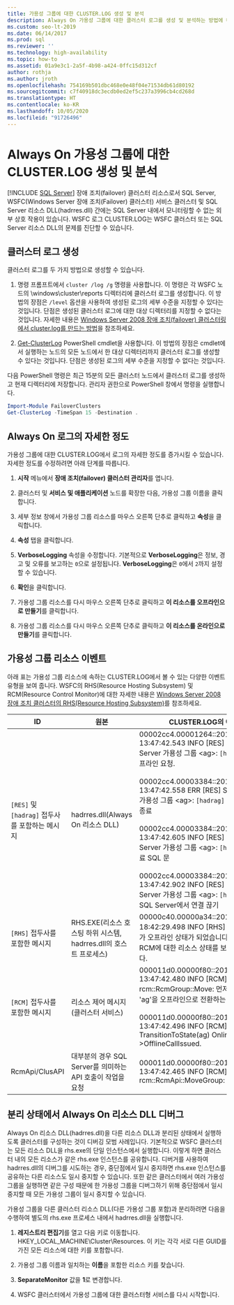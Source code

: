 ```yaml
---
title: 가용성 그룹에 대한 CLUSTER.LOG 생성 및 분석
description: Always On 가용성 그룹에 대한 클러스터 로그를 생성 및 분석하는 방법에 대한 자세한 내용을 알아봅니다.
ms.custom: seo-lt-2019
ms.date: 06/14/2017
ms.prod: sql
ms.reviewer: ''
ms.technology: high-availability
ms.topic: how-to
ms.assetid: 01a9e3c1-2a5f-4b98-a424-0ffc15d312cf
author: rothja
ms.author: jroth
ms.openlocfilehash: 754169b501dbc468e0e48f04e71534db61d80192
ms.sourcegitcommit: c7f40918dc3ecdb0ed2ef5c237a3996cb4cd268d
ms.translationtype: HT
ms.contentlocale: ko-KR
ms.lasthandoff: 10/05/2020
ms.locfileid: "91726496"
---
```

# <a name="generate-and-analyze-the-clusterlog-for-an-always-on-availability-group"></a>Always On 가용성 그룹에 대한 CLUSTER.LOG 생성 및 분석
[!INCLUDE [SQL Server](../../../includes/applies-to-version/sqlserver.md)]
  장애 조치(failover) 클러스터 리소스로서 SQL Server, WSFC(Windows Server 장애 조치(Failover) 클러스터) 서비스 클러스터 및 SQL Server 리소스 DLL(hadrres.dll) 간에는 SQL Server 내에서 모니터링할 수 없는 외부 상호 작용이 있습니다. WSFC 로그 CLUSTER.LOG는 WSFC 클러스터 또는 SQL Server 리소스 DLL의 문제를 진단할 수 있습니다. 
  
## <a name="generate-cluster-log"></a>클러스터 로그 생성  
 클러스터 로그를 두 가지 방법으로 생성할 수 있습니다.  
  
1.  명령 프롬프트에서 `cluster /log /g` 명령을 사용합니다. 이 명령은 각 WSFC 노드의 \windows\cluster\reports 디렉터리에 클러스터 로그를 생성합니다. 이 방법의 장점은 `/level` 옵션을 사용하여 생성된 로그의 세부 수준을 지정할 수 있다는 것입니다. 단점은 생성된 클러스터 로그에 대한 대상 디렉터리를 지정할 수 없다는 것입니다. 자세한 내용은 [Windows Server 2008 장애 조치(failover) 클러스터링에서 cluster.log를 만드는 방법](https://techcommunity.microsoft.com/t5/failover-clustering/how-to-create-the-cluster-log-in-windows-server-2008-failover/ba-p/371283)을 참조하세요.  
  
2.  [Get-ClusterLog](/previous-versions/windows/it-pro/windows-server-2008-R2-and-2008/ee461045(v=technet.10)) PowerShell cmdlet을 사용합니다. 이 방법의 장점은 cmdlet에서 실행하는 노드의 모든 노드에서 한 대상 디렉터리까지 클러스터 로그를 생성할 수 있다는 것입니다. 단점은 생성된 로그의 세부 수준을 지정할 수 없다는 것입니다.  
  
 다음 PowerShell 명령은 최근 15분의 모든 클러스터 노드에서 클러스터 로그를 생성하고 현재 디렉터리에 저장합니다. 관리자 권한으로 PowerShell 창에서 명령을 실행합니다.  
  
```powershell  
Import-Module FailoverClusters   
Get-ClusterLog -TimeSpan 15 -Destination .  
```  
  
## <a name="always-on-log-verbosity"></a>Always On 로그의 자세한 정도  
 가용성 그룹에 대한 CLUSTER.LOG에서 로그의 자세한 정도를 증가시킬 수 있습니다. 자세한 정도를 수정하려면 아래 단계를 따릅니다.  
  
1.  **시작** 메뉴에서 **장애 조치(failover) 클러스터 관리자**를 엽니다.  
  
2.  클러스터 및 **서비스 및 애플리케이션** 노드를 확장한 다음, 가용성 그룹 이름을 클릭합니다.  
  
3.  세부 정보 창에서 가용성 그룹 리소스를 마우스 오른쪽 단추로 클릭하고 **속성**을 클릭합니다.  
  
4.  **속성** 탭을 클릭합니다.  
  
5.  **VerboseLogging** 속성을 수정합니다. 기본적으로 **VerboseLogging**은 정보, 경고 및 오류를 보고하는 `0`으로 설정됩니다. **VerboseLogging**은 `0`에서 `2`까지 설정할 수 있습니다.  
  
6.  **확인**을 클릭합니다.  
  
7.  가용성 그룹 리소스를 다시 마우스 오른쪽 단추로 클릭하고 **이 리소스를 오프라인으로 만들기**를 클릭합니다.  
  
8.  가용성 그룹 리소스를 다시 마우스 오른쪽 단추로 클릭하고 **이 리소스를 온라인으로 만들기**를 클릭합니다.  
  
## <a name="availability-group-resource-events"></a>가용성 그룹 리소스 이벤트  
 아래 표는 가용성 그룹 리소스에 속하는 CLUSTER.LOG에서 볼 수 있는 다양한 이벤트 유형을 보여 줍니다. WSFC의 RHS(Resource Hosting Subsystem) 및 RCM(Resource Control Monitor)에 대한 자세한 내용은 [Windows Server 2008 장애 조치 클러스터의 RHS(Resource Hosting Subsystem)](/archive/blogs/askcore/resource-hosting-subsystem-rhs-in-windows-server-2008-failover-clusters)를 참조하세요.  
  
|ID|원본|CLUSTER.LOG의 예|  
|----------------|------------|------------------------------|  
|`[RES]` 및 `[hadrag]` 접두사를 포함하는 메시지|hadrres.dll(Always On 리소스 DLL)|00002cc4.00001264::2011/08/05-13:47:42.543 INFO  [RES] SQL Server 가용성 그룹 \<ag>: `[hadrag]` 오프라인 요청.<br /><br /> 00002cc4.00003384::2011/08/05-13:47:42.558 ERR   [RES] SQL Server 가용성 그룹 \<ag>: `[hadrag]` 임대 스레드 종료<br /><br /> 00002cc4.00003384::2011/08/05-13:47:42.605 INFO  [RES] SQL Server 가용성 그룹 \<ag>: `[hadrag]` 무료 SQL 문<br /><br /> 00002cc4.00003384::2011/08/05-13:47:42.902 INFO  [RES] SQL Server 가용성 그룹 \<ag>: `[hadrag]` SQL Server에서 연결 끊기|  
|`[RHS]` 접두사를 포함한 메시지|RHS.EXE(리소스 호스팅 하위 시스템, hadrres.dll의 호스트 프로세스)|00000c40.00000a34::2011/08/10-18:42:29.498 INFO  [RHS] 리소스 ag가 오프라인 상태가 되었습니다. RHS는 RCM에 대한 리소스 상태를 보고할 것입니다.|  
|`[RCM]` 접두사를 포함한 메시지|리소스 제어 메시지(클러스터 서비스)|000011d0.00000f80::2011/08/05-13:47:42.480 INFO  [RCM] rcm::RcmGroup::Move: 먼저 그룹 'ag'을 오프라인으로 전환하는 중...<br /><br /> 000011d0.00000f80::2011/08/05-13:47:42.496 INFO  [RCM] TransitionToState(ag) Online-->OfflineCallIssued.|  
|RcmApi/ClusAPI|대부분의 경우 SQL Server를 의미하는 API 호출이 작업을 요청|000011d0.00000f80::2011/08/05-13:47:42.465 INFO  [RCM] rcm::RcmApi::MoveGroup: (ag, 2)|  
  
## <a name="debug-always-on-resource-dll-in-isolation"></a>분리 상태에서 Always On 리소스 DLL 디버그  
 Always On 리소스 DLL(hadrres.dll)을 다른 리소스 DLL과 분리된 상태에서 실행하도록 클러스터를 구성하는 것이 디버깅 모범 사례입니다. 기본적으로 WSFC 클러스터는 모든 리소스 DLL을 rhs.exe의 단일 인스턴스에서 실행합니다. 이렇게 하면 클러스터 내의 모든 리소스가 같은 rhs.exe 인스턴스를 공유합니다. 디버거를 사용하여 hadrres.dll의 디버그를 시도하는 경우, 중단점에서 일시 중지하면 rhs.exe 인스턴스를 공유하는 다른 리소스도 일시 중지할 수 있습니다. 또한 같은 클러스터에서 여러 가용성 그룹을 실행하면 같은 구성 때문에 한 가용성 그룹을 디버그하기 위해 중단점에서 일시 중지할 때 모든 가용성 그룹이 일시 중지할 수 있습니다.  
  
 가용성 그룹을 다른 클러스터 리소스 DLL(다른 가용성 그룹 포함)과 분리하려면 다음을 수행하여 별도의 rhs.exe 프로세스 내에서 hadrres.dll을 실행합니다.  
  
1.  **레지스트리 편집기**를 열고 다음 키로 이동합니다. HKEY_LOCAL_MACHINE\Cluster\Resources. 이 키는 각각 서로 다른 GUID를 가진 모든 리소스에 대한 키를 포함합니다.  
  
2.  가용성 그룹 이름과 일치하는 **이름**을 포함한 리소스 키를 찾습니다.  
  
3.  **SeparateMonitor** 값을 **1**로 변경합니다.  
  
4.  WSFC 클러스터에서 가용성 그룹에 대한 클러스터형 서비스를 다시 시작합니다.  
  

